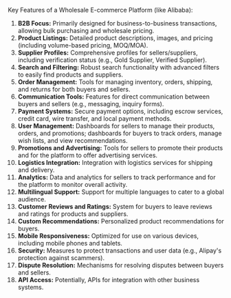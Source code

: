 Key Features of a Wholesale E-commerce Platform (like Alibaba):

1.  **B2B Focus:** Primarily designed for business-to-business transactions, allowing bulk purchasing and wholesale pricing.
2.  **Product Listings:** Detailed product descriptions, images, and pricing (including volume-based pricing, MOQ/MOA).
3.  **Supplier Profiles:** Comprehensive profiles for sellers/suppliers, including verification status (e.g., Gold Supplier, Verified Supplier).
4.  **Search and Filtering:** Robust search functionality with advanced filters to easily find products and suppliers.
5.  **Order Management:** Tools for managing inventory, orders, shipping, and returns for both buyers and sellers.
6.  **Communication Tools:** Features for direct communication between buyers and sellers (e.g., messaging, inquiry forms).
7.  **Payment Systems:** Secure payment options, including escrow services, credit card, wire transfer, and local payment methods.
8.  **User Management:** Dashboards for sellers to manage their products, orders, and promotions; dashboards for buyers to track orders, manage wish lists, and view recommendations.
9.  **Promotions and Advertising:** Tools for sellers to promote their products and for the platform to offer advertising services.
10. **Logistics Integration:** Integration with logistics services for shipping and delivery.
11. **Analytics:** Data and analytics for sellers to track performance and for the platform to monitor overall activity.
12. **Multilingual Support:** Support for multiple languages to cater to a global audience.
13. **Customer Reviews and Ratings:** System for buyers to leave reviews and ratings for products and suppliers.
14. **Custom Recommendations:** Personalized product recommendations for buyers.
15. **Mobile Responsiveness:** Optimized for use on various devices, including mobile phones and tablets.
16. **Security:** Measures to protect transactions and user data (e.g., Alipay's protection against scammers).
17. **Dispute Resolution:** Mechanisms for resolving disputes between buyers and sellers.
18. **API Access:** Potentially, APIs for integration with other business systems.

